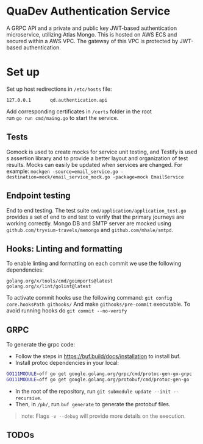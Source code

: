 # QuaDev Authentication Service
A GRPC API and a private and public key JWT-based authentication microservice, utilizing Atlas Mongo. This is hosted on AWS ECS and secured within a AWS VPC. The gateway of this VPC is protected by JWT-based authentication.

# Set up
Set up host redirections in `/etc/hosts` file:
```
127.0.0.1    	qd.authentication.api
```
Add corresponding certificates in `/certs` folder in the root  
run `go run cmd/maing.go` to start the service.

## Tests
Gomock is used to create mocks for service unit testing, and Testify is used s assertion library and to provide a better layout and organization of test results. Mocks can easily be updated when services are changed.
For example:
```mockgen -source=email_service.go -destination=mock/email_service_mock.go -package=mock EmailService```

## Endpoint testing
End to end testing. The test suite `cmd/application/application_test.go` provides a set of end to end test to verify that the primary journeys are working correctly.
Mongo DB and SMTP server are mocked using `github.com/tryvium-travels/memongo` and `github.com/mhale/smtpd`.

## Hooks: Linting and formatting
To enable linting and formatting on each commit we use the following dependencies:
```
golang.org/x/tools/cmd/goimports@latest
golang.org/x/lint/golint@latest
```
To activate commit hooks use the following command:
```git config core.hooksPath githooks/```
And make `githooks/pre-commit` executable.
To avoid running hooks do `git commit --no-verify`

## GRPC
To generate the grpc code:
- Follow the steps in https://buf.build/docs/installation to install buf.
- Install protoc dependencies in your local:
```bash
GO111MODULE=off go get google.golang.org/grpc/cmd/protoc-gen-go-grpc
GO111MODULE=off go get google.golang.org/protobuf/cmd/protoc-gen-go
```
- In the root of the repository, run `git submodule update --init --recursive`.
- Then, in `/pb/`, run `buf generate` to generate the protobuf files.  
> note: Flags `-v --debug` will provide more details on the execution.



##  TODOs
<!-- TODOs -->
<!--
    Refactor register 
    Change function to get log from context to return an error
    Refactor repositories to use template method
    ERROR LOGGING
    Validte tokens model

    Add unit tests
        JWTAuthenticator
        authentication_service_test.go
        GetPublicKey journey
        GenerateKeyFiles
    Add token refresh endpooint
    Add forgot password
    Add change password
    Add reset password
    Add logout
    Add routines
    Add 2 Factor Authentication

    Refresh Token: This endpoint allows users to refresh their authentication token using a valid refresh token. It helps maintain the user's session without requiring them to log in again.

Logout: This endpoint logs the user out by invalidating their refresh token. It's useful when a user wants to sign out or when you need to manage active sessions.

Change Password: Users should be able to change their account password. This endpoint typically requires the user to provide their current password and a new password.

Forgot Password: In case a user forgets their password, this endpoint allows them to request a password reset email with a link to reset their password.

Reset Password: When a user receives a password reset email, this endpoint lets them set a new password after verifying their identity with a reset token.

Two-Factor Authentication (2FA): If your application supports 2FA, you'll need endpoints for enabling, disabling, and verifying 2FA setups.
 -->
